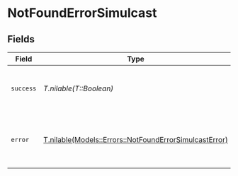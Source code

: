 # NotFoundErrorSimulcast


## Fields

| Field                                                                                                        | Type                                                                                                         | Required                                                                                                     | Description                                                                                                  |
| ------------------------------------------------------------------------------------------------------------ | ------------------------------------------------------------------------------------------------------------ | ------------------------------------------------------------------------------------------------------------ | ------------------------------------------------------------------------------------------------------------ |
| `success`                                                                                                    | *T.nilable(T::Boolean)*                                                                                      | :heavy_minus_sign:                                                                                           | Demonstrates whether the request is successful or not.                                                       |
| `error`                                                                                                      | [T.nilable(Models::Errors::NotFoundErrorSimulcastError)](../../models/errors/notfounderrorsimulcasterror.md) | :heavy_minus_sign:                                                                                           | Displays details about the reasons behind the request's failure.                                             |
